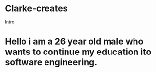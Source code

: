 # Clarke-creates
<html>
<body>
<p>Intro</p>
<h1>Hello i am a 26 year old male who wants to continue my education ito software engineering.









</body>
</html>
